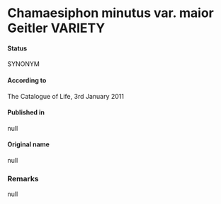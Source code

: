 # Chamaesiphon minutus var. maior Geitler VARIETY

#### Status
SYNONYM

#### According to
The Catalogue of Life, 3rd January 2011

#### Published in
null

#### Original name
null

### Remarks
null